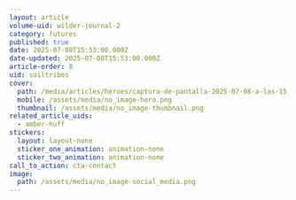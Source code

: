 ```yaml
---
layout: article
volume-uid: wilder-journal-2
category: futures
published: true
date: 2025-07-08T15:53:00.000Z
date-updated: 2025-07-08T15:53:00.000Z
article-order: 8
uid: soiltribes
cover:
  path: /media/articles/heroes/captura-de-pantalla-2025-07-08-a-las-15.52.34.png
  mobile: /assets/media/no_image-hero.png
  thumbnail: /assets/media/no_image-thumbnail.png
related_article_uids:
  - amber-huff
stickers:
  layout: layout-none
  sticker_one_animation: animation-none
  sticker_two_animation: animation-none
call_to_action: cta-contact
image:
  path: /assets/media/no_image-social_media.png
---
```

